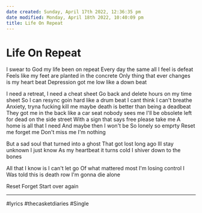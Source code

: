 ```yaml
---
date created: Sunday, April 17th 2022, 12:36:35 pm
date modified: Monday, April 18th 2022, 10:40:09 pm
title: Life On Repeat
---
```

# Life On Repeat

I swear to God my life been on repeat
Every day the same all I feel is defeat
Feels like my feet are planted in the concrete
Only thing that ever changes is my heart beat
Depression got me low
like a down beat

I need a retreat,
I need a cheat sheet
Go back and delete
hours on my time sheet
So I can resync
goin hard like a drum beat
I cant think I can't breathe
Anxiety,
tryna fucking kill me
maybe death is better than being a deadbeat
They got me in the back like a car seat
nobody sees me
I'll be obsolete
left for dead on the side street
With a sign that says free
please take me
A home is all that I need
And maybe then I won't be
So lonely so emprty
Reset me forget me
Don't miss me I'm nothing

But a sad soul
that turned into a ghost
That got lost long ago
Ill stay unknown I just know
As my heartbeat it turns cold
I shiver down to the bones

All that I know
is I can't let go
Of what mattered most
I'm losing control
I Was told
this is death row
I'm gonna die alone

Reset
Forget
Start over again

---

#lyrics #thecasketdiaries #Single


